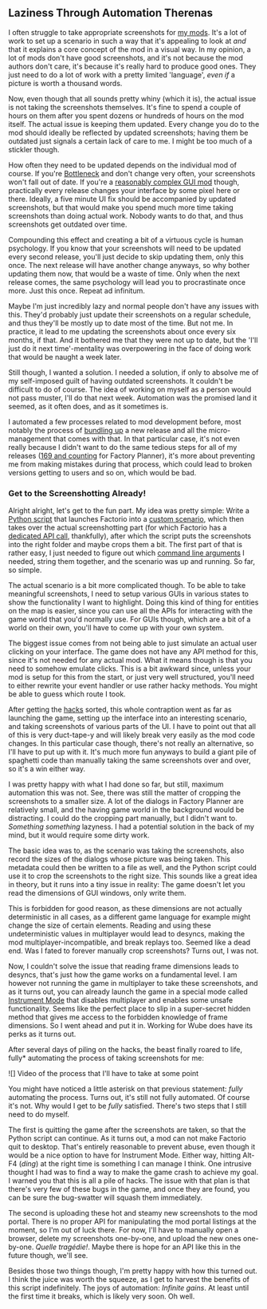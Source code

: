 ## Laziness Through Automation <author>Therenas</author>

I often struggle to take appropriate screenshots for [my mods](). It's a lot of work to set up a scenario in such a way that it's appealing to look at *and* that it explains a core concept of the mod in a visual way. In my opinion, a lot of mods don't have good screenshots, and it's not because the mod authors don't care, it's because it's really hard to produce good ones. They just need to do a lot of work with a pretty limited 'language', *even if* a picture is worth a thousand words.

Now, even though that all sounds pretty whiny (which it is), the actual issue is not taking the screenshots themselves. It's fine to spend a couple of hours on them after you spent dozens or hundreds of hours on the mod itself. The actual issue is keeping them updated. Every change you do to the mod should ideally be reflected by updated screenshots; having them be outdated just signals a certain lack of care to me. I might be too much of a stickler though.

How often they need to be updated depends on the individual mod of course. If you're [Bottleneck]() and don't change very often, your screenshots won't fall out of date. If you're a [reasonably complex GUI mod]() though, practically every release changes your interface by some pixel here or there. Ideally, a five minute UI fix should be accompanied by updated screenshots, but that would make you spend much more time taking screenshots than doing actual work. Nobody wants to do that, and thus screenshots get outdated over time.

Compounding this effect and creating a bit of a virtuous cycle is human psychology. If you know that your screenshots will need to be updated every second release, you'll just decide to skip updating them, only this once. The next release will have another change anyways, so why bother updating them now, that would be a waste of time. Only when the next release comes, the same psychology will lead you to procrastinate once more. Just this once. Repeat ad infinitum.

Maybe I'm just incredibly lazy and normal people don't have any issues with this. They'd probably just update their screenshots on a regular schedule, and thus they'll be mostly up to date most of the time. But not me. In practice, it lead to me updating the screenshots about once every six months, if that. And it bothered me that they were not up to date, but the 'I'll just do it next time'-mentality was overpowering in the face of doing work that would be naught a week later.

Still though, I wanted a solution. I needed a solution, if only to absolve me of my self-imposed guilt of having outdated screenshots. It couldn't be difficult to do of course. The idea of working on myself as a person would not pass muster, I'll do that next week. Automation was the promised land it seemed, as it often does, and as it sometimes is.

I automated a few processes related to mod development before, most notably the process of [bundling up]() a new release and all the micro-management that comes with that. In that particular case, it's not even really because I didn't want to do the same tedious steps for all of my releases ([169 and counting]() for Factory Planner), it's more about preventing me from making mistakes during that process, which could lead to broken versions getting to users and so on, which would be bad.

### Get to the Screenshotting Already!

Alright alright, let's get to the fun part. My idea was pretty simple: Write a [Python script]() that launches Factorio into a [custom scenario](), which then takes over the actual screenshotting part (for which Factorio has a [dedicated API call](), thankfully), after which the script puts the screenshots into the right folder and maybe crops them a bit. The first part of that is rather easy, I just needed to figure out which [command line arguments]() I needed, string them together, and the scenario was up and running. So far, so simple.

The actual scenario is a bit more complicated though. To be able to take meaningful screenshots, I need to setup various GUIs in various states to show the functionality I want to highlight. Doing this kind of thing for entities on the map is easier, since you can use all the APIs for interacting with the game world that you'd normally use. For GUIs though, which are a bit of a world on their own, you'll have to come up with your own system.

The biggest issue comes from not being able to just simulate an actual user clicking on your interface. The game does not have any API method for this, since it's not needed for any actual mod. What it means though is that you need to somehow emulate clicks. This is a bit awkward since, unless your mod is setup for this from the start, or just very well structured, you'll need to either rewrite your event handler or use rather hacky methods. You might be able to guess which route I took.

After getting the [hacks]() sorted, this whole contraption went as far as launching the game, setting up the interface into an interesting scenario, and taking screenshots of various parts of the UI. I have to point out that all of this is very duct-tape-y and will likely break very easily as the mod code changes. In this particular case though, there's not really an alternative, so I'll have to put up with it. It's much more fun anyways to build a giant pile of spaghetti code than manually taking the same screenshots over and over, so it's a win either way.

I was pretty happy with what I had done so far, but still, maximum automation this was not. See, there was still the matter of cropping the screenshots to a smaller size. A lot of the dialogs in Factory Planner are relatively small, and the having game world in the background would be distracting. I could do the cropping part manually, but I didn't want to. *Something something* lazyness. I had a potential solution in the back of my mind, but it would require some dirty work.

The basic idea was to, as the scenario was taking the screenshots, also record the sizes of the dialogs whose picture was being taken. This metadata could then be written to a file as well, and the Python script could use it to crop the screenshots to the right size. This sounds like a great idea in theory, but it runs into a tiny issue in reality: The game doesn't let you read the dimensions of GUI windows, only write them.

This is forbidden for good reason, as these dimensions are not actually deterministic in all cases, as a different game language for example might change the size of certain elements. Reading and using these undeterministic values in multiplayer would lead to desyncs, making the mod multiplayer-incompatible, and break replays too. Seemed like a dead end. Was I fated to forever manually crop screenshots? Turns out, I was not.

Now, I couldn't solve the issue that reading frame dimensions leads to desyncs, that's just how the game works on a fundamental level. I am however not running the game in multiplayer to take these screenshots, and as it turns out, you can already launch the game in a special mode called [Instrument Mode]() that disables multiplayer and enables some unsafe functionality. Seems like the perfect place to slip in a super-secret hidden method that gives me access to the forbidden knowledge of frame dimensions. So I went ahead and put it in. Working for Wube does have its perks as it turns out.

After several days of piling on the hacks, the beast finally roared to life, fully* automating the process of taking screenshots for me:

![] Video of the process that I'll have to take at some point

You might have noticed a little asterisk on that previous statement: *fully* automating the process. Turns out, it's still not fully automated. Of course it's not. Why would I get to be *fully* satisfied. There's two steps that I still need to do myself.

The first is quitting the game after the screenshots are taken, so that the Python script can continue. As it turns out, a mod can not make Factorio quit to desktop. That's entirely reasonable to prevent abuse, even though it would be a nice option to have for Instrument Mode. Either way, hitting Alt-F4 (*ding*) at the right time is something I can manage I think. One intrusive thought I had was to find a way to make the game crash to achieve my goal. I warned you that this is all a pile of hacks. The issue with that plan is that there's very few of these bugs in the game, and once they are found, you can be sure the bug-swatter will squash them immediately.

The second is uploading these hot and steamy new screenshots to the mod portal. There is no proper API for manipulating the mod portal listings at the moment, so I'm out of luck there. For now, I'll have to manually open a browser, delete my screenshots one-by-one, and upload the new ones one-by-one. *Quelle tragédie!*. Maybe there is hope for an API like this in the future though, we'll see.

Besides those two things though, I'm pretty happy with how this turned out. I think the juice was worth the squeeze, as I get to harvest the benefits of this script indefinitely. The joys of automation: *Infinite gains*. At least until the first time it breaks, which is likely very soon. Oh well.
